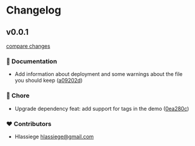 # Changelog


## v0.0.1

[compare changes](https://github.com/hlassiege/demo-mistral/compare/v0.0.1...v0.0.1)

### 📖 Documentation

- Add information about deployment and some warnings about the file you should keep ([a09202d](https://github.com/hlassiege/demo-mistral/commit/a09202d))

### 🏡 Chore

- Upgrade dependency feat: add support for tags in the demo ([0ea280c](https://github.com/hlassiege/demo-mistral/commit/0ea280c))

### ❤️ Contributors

- Hlassiege <hlassiege@gmail.com>

